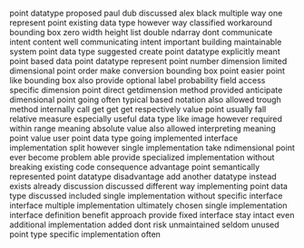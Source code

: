 point datatype proposed paul dub discussed alex black multiple way one represent point existing data type however way classified workaround bounding box zero width height list double ndarray dont communicate intent content well communicating intent important building maintainable system point data type suggested create point datatype explicitly meant point based data point datatype represent point number dimension limited dimensional point order make conversion bounding box point easier point like bounding box also provide optional label probability field access specific dimension point direct getdimension method provided anticipate dimensional point going often typical based notation also allowed trough method internally call get get get respectively value point usually fall relative measure especially useful data type like image however required within range meaning absolute value also allowed interpreting meaning point value user point data type going implemented interface implementation split however single implementation take ndimensional point ever become problem able provide specialized implementation without breaking existing code consequence advantage point semantically represented point datatype disadvantage add another datatype instead exists already discussion discussed different way implementing point data type discussed included single implementation without specific interface interface multiple implementation ultimately chosen single implementation interface definition benefit approach provide fixed interface stay intact even additional implementation added dont risk unmaintained seldom unused point type specific implementation often